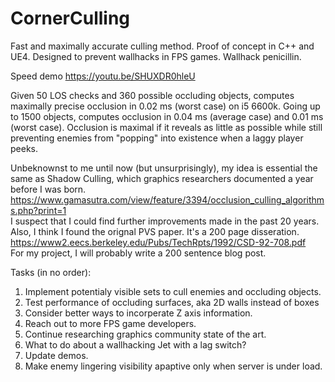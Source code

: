 # CornerCulling
Fast and maximally accurate culling method. Proof of concept in C++ and UE4.
Designed to prevent wallhacks in FPS games. Wallhack penicillin.

Speed demo
https://youtu.be/SHUXDR0hleU

Given 50 LOS checks and 360 possible occluding objects,
computes maximally precise occlusion in 0.02 ms (worst case) on i5 6600k.
Going up to 1500 objects, computes occlusion in 0.04 ms (average case) and 0.01 ms (worst case).
Occlusion is maximal if it reveals as little as possible while still preventing
enemies from "popping" into existence when a laggy player peeks.

Unbeknownst to me until now (but unsurprisingly), my idea is essential the same as
Shadow Culling, which graphics researchers documented a year before I was born. <br />
https://www.gamasutra.com/view/feature/3394/occlusion_culling_algorithms.php?print=1 <br />
I suspect that I could find further improvements made in the past 20 years.
Also, I think I found the orignal PVS paper. It's a 200 page disseration. <br />
https://www2.eecs.berkeley.edu/Pubs/TechRpts/1992/CSD-92-708.pdf <br />
For my project, I will probably write a 200 sentence blog post.

Tasks (in no order):
1)  Implement potentialy visible sets to cull enemies and occluding objects.
2)  Test performance of occluding surfaces, aka 2D walls instead of boxes
3)  Consider better ways to incorperate Z axis information.
4)  Reach out to more FPS game developers.
5)  Continue researching graphics community state of the art.
6)  What to do about a wallhacking Jet with a lag switch?
7)  Update demos.
8)  Make enemy lingering visibility apaptive only when server is under load.
